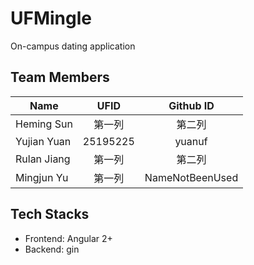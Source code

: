 # UFMingle
On-campus dating application

## Team Members
| Name      | UFID     | Github ID     |
| ---------- | :-----------:  | :-----------: |
| Heming Sun  | 第一列     | 第二列     |
| Yujian Yuan | 25195225  | yuanuf     |
| Rulan Jiang | 第一列     | 第二列     |
| Mingjun Yu  | 第一列     | NameNotBeenUsed|

## Tech Stacks
* Frontend: Angular 2+
* Backend: gin
